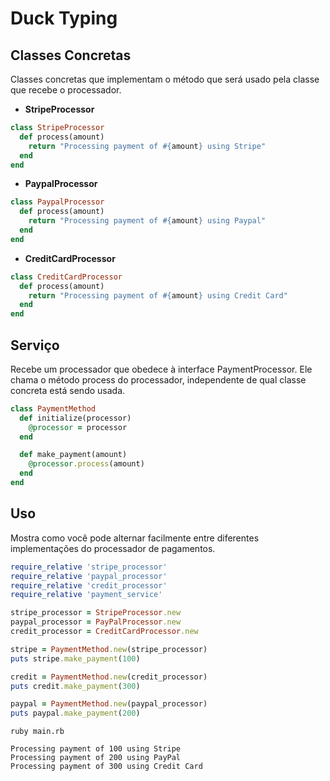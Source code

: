 # Duck Typing

## Classes Concretas

Classes concretas que implementam o método que será usado pela classe que recebe o processador.

- **StripeProcessor**

```ruby
class StripeProcessor
  def process(amount)
    return "Processing payment of #{amount} using Stripe"
  end
end
```

- **PaypalProcessor**

```ruby
class PaypalProcessor
  def process(amount)
    return "Processing payment of #{amount} using Paypal"
  end
end
```

- **CreditCardProcessor**

```ruby
class CreditCardProcessor
  def process(amount)
    return "Processing payment of #{amount} using Credit Card"
  end
end
```

## Serviço

Recebe um processador que obedece à interface PaymentProcessor. Ele chama o método process do processador, independente de qual classe concreta está sendo usada.

```ruby
class PaymentMethod
  def initialize(processor)
    @processor = processor
  end

  def make_payment(amount)
    @processor.process(amount)
  end
end
```

## Uso

Mostra como você pode alternar facilmente entre diferentes implementações do processador de pagamentos.

```ruby
require_relative 'stripe_processor'
require_relative 'paypal_processor'
require_relative 'credit_processor'
require_relative 'payment_service'

stripe_processor = StripeProcessor.new
paypal_processor = PayPalProcessor.new
credit_processor = CreditCardProcessor.new

stripe = PaymentMethod.new(stripe_processor)
puts stripe.make_payment(100)

credit = PaymentMethod.new(credit_processor)
puts credit.make_payment(300)

paypal = PaymentMethod.new(paypal_processor)
puts paypal.make_payment(200)
```

```shell
ruby main.rb

Processing payment of 100 using Stripe
Processing payment of 200 using PayPal
Processing payment of 300 using Credit Card
```
